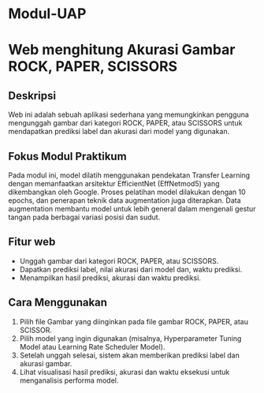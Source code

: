 # Modul-UAP
# Web menghitung Akurasi Gambar ROCK, PAPER, SCISSORS

## Deskripsi
Web ini adalah sebuah aplikasi sederhana yang memungkinkan pengguna mengunggah gambar dari kategori ROCK, PAPER, atau SCISSORS untuk mendapatkan prediksi label dan akurasi dari model yang digunakan.

## Fokus Modul Praktikum
Pada modul ini, model dilatih menggunakan pendekatan Transfer Learning dengan memanfaatkan arsitektur EfficientNet (EffNetmod5) yang dikembangkan oleh Google. Proses pelatihan model dilakukan dengan 10 epochs, dan penerapan teknik data augmentation juga diterapkan. Data augmentation membantu model untuk lebih general dalam mengenali gestur tangan pada berbagai variasi posisi dan sudut.

## Fitur web
- Unggah gambar dari kategori ROCK, PAPER, atau SCISSORS.
- Dapatkan prediksi label, nilai akurasi dari model dan, waktu prediksi.
- Menampilkan hasil prediksi, akurasi dan waktu prediksi.

## Cara Menggunakan
1. Pilih file Gambar yang diinginkan pada file gambar ROCK, PAPER, atau SCISSOR.
2. Pilih model yang ingin digunakan (misalnya, Hyperparameter Tuning Model atau Learning Rate Scheduler Model).
3. Setelah unggah selesai, sistem akan memberikan prediksi label dan akurasi gambar.
4. Lihat visualisasi hasil prediksi, akurasi dan waktu eksekusi untuk menganalisis performa model.
